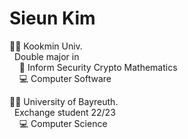 # Sieun Kim

👩‍🎓 Kookmin Univ.<br>
&nbsp;&nbsp;Double major in <br>
&nbsp;&nbsp;&nbsp;&nbsp;🔐 Inform Security Crypto Mathematics <br>
&nbsp;&nbsp;&nbsp;&nbsp;💻 Computer Software <br>

👩‍🎓 University of Bayreuth.<br>
&nbsp;&nbsp;Exchange student 22/23 <br>
&nbsp;&nbsp;&nbsp;&nbsp;💻 Computer Science <br>


<!--
<img src="https://img.shields.io/badge/Python-3776AB?style=flat-square&logo=Python&logoColor=white"/> <img src="https://img.shields.io/badge/C++-00599C?style=flat-square&logo=C++&logoColor=white"/> <img src="https://img.shields.io/badge/C-A8B9CC?style=flat-square&logo=C&logoColor=white"/> <img src="https://img.shields.io/badge/Java-007396?style=flat-square&logo=Java&logoColor=white"/> <img src="https://img.shields.io/badge/HTML5-E34F26?style=flat-square&logo=HTML5&logoColor=white"/> <img src="https://img.shields.io/badge/CSS3-1572B6?style=flat-square&logo=CSS3&logoColor=white"/> <img src="https://img.shields.io/badge/Django-092E20?style=flat-square&logo=Django&logoColor=white"/>
<br><br>
-->
<!--
:sparkles: Contact me <br>
<a href="mailto:se098300@gmail.com" target="_blank"><img src="https://img.shields.io/badge/Gmail-EA4335?style=flat-square&logo=Gmail&logoColor=white"/></a>
-->

<!--
![Anurag's GitHub stats](https://github-readme-stats.vercel.app/api?username=se0983&&show_icons=true)
-->

<!--
**se0983/se0983** is a ✨ _special_ ✨ repository because its `README.md` (this file) appears on your GitHub profile.
-->

<!--
[![Top Langs](https://github-readme-stats.vercel.app/api/top-langs/?username=se0983&layout=compact)](https://github.com/anuraghazra/github-readme-stats)
-->

<!--
![Anurag's GitHub stats](https://github-readme-stats.vercel.app/api?username=se0983&show_icons=true&theme=radical)
-->

<!--
- 🔭 I’m currently working on ...
- 🌱 I’m currently learning ...
- 👯 I’m looking to collaborate on ...
- 🤔 I’m looking for help with ...
- 💬 Ask me about ...
- 📫 How to reach me: ...
- 😄 Pronouns: ...
- ⚡ Fun fact: ...
-->
